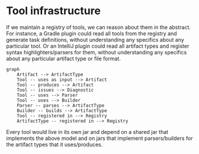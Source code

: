 # Tool infrastructure

If we maintain a registry of tools, we can reason about them in the abstract.
For instance, a Gradle plugin could read all tools from the registry and generate task definitions, without
understanding any specifics about any particular tool.
Or an IntelliJ plugin could read all artifact types and register syntax highlighters/parsers for them, without
understanding any specifics about any particular artifact type or file format.

```mermaid
graph
    Artifact --> ArtifactType
    Tool -- uses as input --> Artifact
    Tool -- produces --> Artifact
    Tool -- issues --> Diagnostic
    Tool -- uses --> Parser
    Tool -- uses --> Builder
    Parser -- parses --> ArtifactType
    Builder -- builds --> ArtifactType
    Tool -- registered in --> Registry
    ArtifactType -- registered in --> Registry
```

Every tool would live in its own jar and depend on a shared jar that implements the above model and on jars that
implement parsers/builders for the artifact types that it uses/produces.
